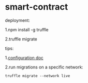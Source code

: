 # smart-contract
deployment:

1.npm install -g truffle

2.truffle migrate

tips: 

1.[configuration doc](http://truffleframework.com/docs/advanced/configuration)

2.run migrations on a specific network:
```
truffle migrate --network live
```



